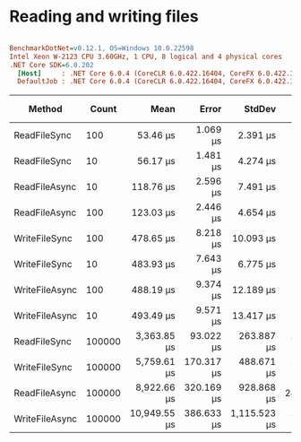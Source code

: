# Reading and writing files

``` ini

BenchmarkDotNet=v0.12.1, OS=Windows 10.0.22598
Intel Xeon W-2123 CPU 3.60GHz, 1 CPU, 8 logical and 4 physical cores
.NET Core SDK=6.0.202
  [Host]     : .NET Core 6.0.4 (CoreCLR 6.0.422.16404, CoreFX 6.0.422.16404), X64 RyuJIT
  DefaultJob : .NET Core 6.0.4 (CoreCLR 6.0.422.16404, CoreFX 6.0.422.16404), X64 RyuJIT


```
|         Method |  Count |         Mean |      Error |       StdDev |     Gen 0 |  Gen 1 | Gen 2 |   Allocated |
|--------------- |------- |-------------:|-----------:|-------------:|----------:|-------:|------:|------------:|
|   ReadFileSync |    100 |     53.46 μs |   1.069 μs |     2.391 μs |    2.5635 | 1.2817 |     - |    10.81 KB |
|   ReadFileSync |     10 |     56.17 μs |   1.481 μs |     4.274 μs |    1.8921 | 0.9155 |     - |        8 KB |
|  ReadFileAsync |     10 |    118.76 μs |   2.596 μs |     7.491 μs |    2.4414 | 1.2207 |     - |     9.81 KB |
|  ReadFileAsync |    100 |    123.03 μs |   2.446 μs |     4.654 μs |    5.2490 | 2.5635 |     - |    18.95 KB |
|  WriteFileSync |    100 |    478.65 μs |   8.218 μs |    10.093 μs |    2.9297 | 0.9766 |     - |    12.57 KB |
|  WriteFileSync |     10 |    483.93 μs |   7.643 μs |     6.775 μs |    1.4648 | 0.4883 |     - |     6.73 KB |
| WriteFileAsync |    100 |    488.19 μs |   9.374 μs |    12.189 μs |    2.9297 | 0.9766 |     - |    12.57 KB |
| WriteFileAsync |     10 |    493.49 μs |   9.571 μs |    13.417 μs |    1.4648 | 0.4883 |     - |     6.73 KB |
|   ReadFileSync | 100000 |  3,363.85 μs |  93.022 μs |   263.887 μs |  769.5313 |      - |     - |  3245.17 KB |
|  WriteFileSync | 100000 |  5,759.61 μs | 170.317 μs |   488.671 μs |  742.1875 |      - |     - |  3134.45 KB |
|  ReadFileAsync | 100000 |  8,922.66 μs | 320.169 μs |   928.868 μs | 2437.5000 |      - |     - | 10315.55 KB |
| WriteFileAsync | 100000 | 10,949.55 μs | 386.633 μs | 1,115.523 μs |  750.0000 |      - |     - |  3185.91 KB |
